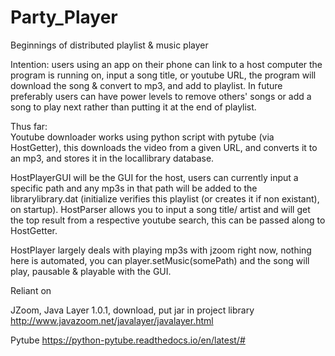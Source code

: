 # Party_Player


Beginnings of distributed playlist & music player

Intention: users using an app on their phone can link to a host computer the program is running on, 
           input a song title, or youtube URL, the program will download the song & convert to mp3,
           and add to playlist. In future preferably users can have power levels to remove others' 
           songs or add a song to play next rather than putting it at the end of playlist.
           
Thus far:  
 Youtube downloader works using python script with pytube (via HostGetter), this downloads the video from a given URL, and converts it to an mp3, and stores it in the locallibrary database.
 
 HostPlayerGUI will be the GUI for the host, users can currently input a specific path and any mp3s in that path will be added to the librarylibrary.dat (initialize verifies this playlist (or creates it if non existant), on startup).
 HostParser allows you to input a song title/ artist and will get the top result from a respective youtube search, this can be passed along to HostGetter.
 
 HostPlayer largely deals with playing mp3s with jzoom right now, nothing here is automated, you can player.setMusic(somePath) and the song will play, pausable & playable with the GUI.



Reliant on 

JZoom, Java Layer 1.0.1, download, put jar in project library
http://www.javazoom.net/javalayer/javalayer.html


Pytube
https://python-pytube.readthedocs.io/en/latest/#
